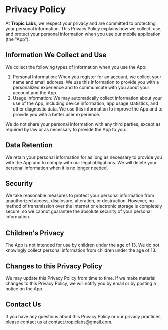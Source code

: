 # Privacy Policy

At **Tropic Labs**, we respect your privacy and are committed to protecting your personal information. This Privacy Policy explains how we collect, use, and protect your personal information when you use our mobile application (the "App").

## Information We Collect and Use

We collect the following types of information when you use the App:

1. Personal Information: When you register for an account, we collect your name and email address. We use this information to provide you with a personalized experience and to communicate with you about your account and the App.
2. Usage Information: We may automatically collect information about your use of the App, including device information, app usage statistics, and other diagnostic data. We use this information to improve the App and to provide you with a better user experience.

We do not share your personal information with any third parties, except as required by law or as necessary to provide the App to you.

## Data Retention

We retain your personal information for as long as necessary to provide you with the App and to comply with our legal obligations. We will delete your personal information when it is no longer needed.

## Security

We take reasonable measures to protect your personal information from unauthorized access, disclosure, alteration, or destruction. However, no method of transmission over the internet or electronic storage is completely secure, so we cannot guarantee the absolute security of your personal information.

## Children's Privacy

The App is not intended for use by children under the age of 13. We do not knowingly collect personal information from children under the age of 13.

## Changes to this Privacy Policy

We may update this Privacy Policy from time to time. If we make material changes to this Privacy Policy, we will notify you by email or by posting a notice on the App.

## Contact Us

If you have any questions about this Privacy Policy or our privacy practices, please contact us at contact.tropiclabs@gmail.com.
